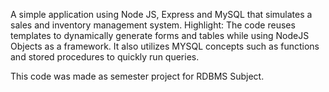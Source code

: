 A simple application using Node JS, Express and MySQL that simulates a sales and inventory management system.
Highlight: The code reuses templates to dynamically generate forms and tables while using NodeJS Objects as a framework.
           It also utilizes MYSQL concepts such as functions and stored procedures to quickly run queries.

This code was made as semester project for RDBMS Subject.